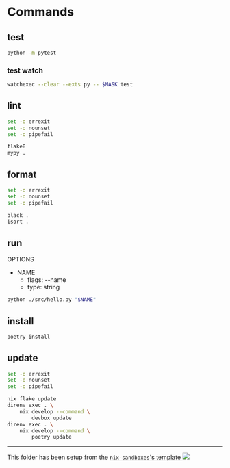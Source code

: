# Commands

## test

```sh
python -m pytest
```

### test watch

```sh
watchexec --clear --exts py -- $MASK test
```

## lint

```bash
set -o errexit
set -o nounset
set -o pipefail

flake8
mypy .
```

## format

```bash
set -o errexit
set -o nounset
set -o pipefail

black .
isort .
```

## run

OPTIONS

- NAME
  - flags: --name
  - type: string

```sh
python ./src/hello.py "$NAME"
```

## install

```sh
poetry install
```

## update

```bash
set -o errexit
set -o nounset
set -o pipefail

nix flake update
direnv exec . \
    nix develop --command \
        devbox update
direnv exec . \
    nix develop --command \
        poetry update
```

---

<!-- markdownlint-disable-next-line MD039 MD045 -->
This folder has been setup from the [`nix-sandboxes`'s template ![](https://img.shields.io/gitlab/stars/pinage404/nix-sandboxes?style=social)](https://gitlab.com/pinage404/nix-sandboxes)
